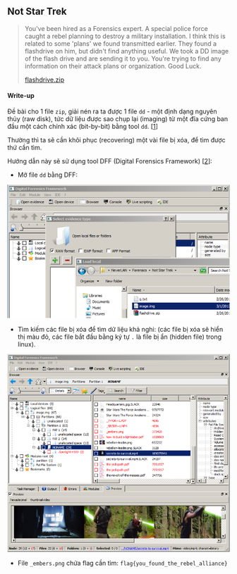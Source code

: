 ## Not Star Trek

> You've been hired as a Forensics expert. A special police force caught a rebel planning to destroy a military installation. I think this is related to some 'plans' we found transmitted earlier. They found a flashdrive on him, but didn't find anything useful. We took a DD image of the flash drive and are sending it to you. You're trying to find any information on their attack plans or organization. Good Luck.
> 
> [flashdrive.zip](https://drive.google.com/file/d/0BxBb6b3kX1G9NTdLVFR3LXE2Tkk/view)

#### Write-up

Đề bài cho 1 file `zip`, giải nén ra ta được 1 file `dd` - một định dạng nguyên thủy (raw disk), tức dữ liệu được sao chụp lại (imaging) từ một đĩa cứng ban đầu một cách chính xác (bit-by-bit) bằng tool `dd`. [[1](http://forensicswiki.org/wiki/Dd)]

Thường thì ta sẽ cần khôi phục (recovering) một vài file bị xóa, để tìm được thứ cần tìm.

Hướng dẫn này sẽ sử dụng tool DFF (Digital Forensics Framework) [[2](https://github.com/arxsys/dff)]:

- Mở file `dd` bằng DFF:

<p align="center"><img src="1.png"/></p>

- Tìm kiếm các file bị xóa để tìm dữ liệu khả nghi: (các file bị xóa sẽ hiển thị màu đỏ, các file bắt đầu bằng ký tự `.` là file bị ẩn (hidden file) trong linux).

<p align="center"><img src="2.png"/></p>

- File `_embers.png` chứa flag cần tìm: `flag{you_found_the_rebel_alliance}`
